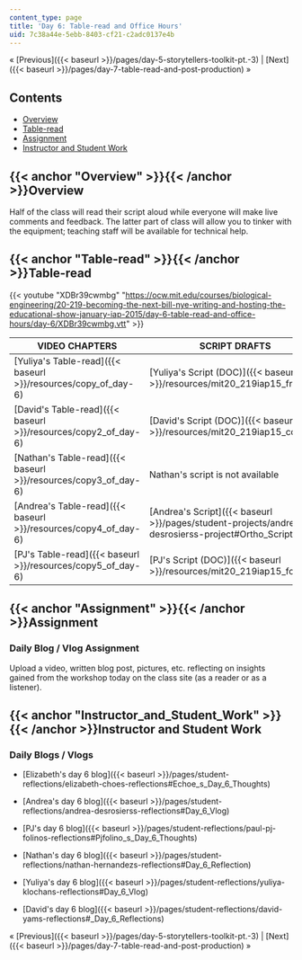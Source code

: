 ```yaml
---
content_type: page
title: 'Day 6: Table-read and Office Hours'
uid: 7c38a44e-5ebb-8403-cf21-c2adc0137e4b
---
```


« [Previous]({{< baseurl >}}/pages/day-5-storytellers-toolkit-pt.-3) | [Next]({{< baseurl >}}/pages/day-7-table-read-and-post-production) »

Contents
--------

*   [Overview](#Overview)
*   [Table-read](#Table-read)
*   [Assignment](#Assignment)
*   [Instructor and Student Work](#Instructor_and_Student_Work)

{{< anchor "Overview" >}}{{< /anchor >}}Overview
------------------------------------------------

Half of the class will read their script aloud while everyone will make live comments and feedback. The latter part of class will allow you to tinker with the equipment; teaching staff will be available for technical help.

{{< anchor "Table-read" >}}{{< /anchor >}}Table-read
----------------------------------------------------

{{< youtube "XDBr39cwmbg" "https://ocw.mit.edu/courses/biological-engineering/20-219-becoming-the-next-bill-nye-writing-and-hosting-the-educational-show-january-iap-2015/day-6-table-read-and-office-hours/day-6/XDBr39cwmbg.vtt" >}}

| VIDEO CHAPTERS | SCRIPT DRAFTS |
| --- | --- |
| [Yuliya's Table-read]({{< baseurl >}}/resources/copy_of_day-6) | [Yuliya's Script (DOC)]({{< baseurl >}}/resources/mit20_219iap15_fractals) |
| [David's Table-read]({{< baseurl >}}/resources/copy2_of_day-6) | [David's Script (DOC)]({{< baseurl >}}/resources/mit20_219iap15_cold) |
| [Nathan's Table-read]({{< baseurl >}}/resources/copy3_of_day-6) | Nathan's script is not available |
| [Andrea's Table-read]({{< baseurl >}}/resources/copy4_of_day-6) | [Andrea's Script]({{< baseurl >}}/pages/student-projects/andrea-desrosierss-project#Ortho_Script) |
| [PJ's Table-read]({{< baseurl >}}/resources/copy5_of_day-6) | [PJ's Script (DOC)]({{< baseurl >}}/resources/mit20_219iap15_folino) 

{{< anchor "Assignment" >}}{{< /anchor >}}Assignment
----------------------------------------------------

### Daily Blog / Vlog Assignment

Upload a video, written blog post, pictures, etc. reflecting on insights gained from the workshop today on the class site (as a reader or as a listener).

{{< anchor "Instructor_and_Student_Work" >}}{{< /anchor >}}Instructor and Student Work
--------------------------------------------------------------------------------------

### Daily Blogs / Vlogs

*   [Elizabeth's day 6 blog]({{< baseurl >}}/pages/student-reflections/elizabeth-choes-reflections#Echoe_s_Day_6_Thoughts)
*   [Andrea's day 6 blog]({{< baseurl >}}/pages/student-reflections/andrea-desrosierss-reflections#Day_6_Vlog)
*   [PJ's day 6 blog]({{< baseurl >}}/pages/student-reflections/paul-pj-folinos-reflections#Pjfolino_s_Day_6_Thoughts)
*   [Nathan's day 6 blog]({{< baseurl >}}/pages/student-reflections/nathan-hernandezs-reflections#Day_6_Reflection)
*   [Yuliya's day 6 blog]({{< baseurl >}}/pages/student-reflections/yuliya-klochans-reflections#Day_6_Vlog)  
    
*   [David's day 6 blog]({{< baseurl >}}/pages/student-reflections/david-yams-reflections#_Day_6_Reflections)

« [Previous]({{< baseurl >}}/pages/day-5-storytellers-toolkit-pt.-3) | [Next]({{< baseurl >}}/pages/day-7-table-read-and-post-production) »